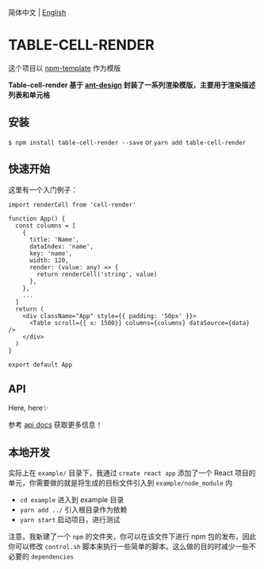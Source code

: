 简体中文 | [English](./README.md)

# TABLE-CELL-RENDER

这个项目以 [npm-template](https://github.com/Y-lonelY/npm-template) 作为模版

**Table-cell-render 基于 [ant-design](https://ant.design/index-cn) 封装了一系列渲染模版，主要用于渲染描述列表和单元格**


## 安装

`$ npm install table-cell-render --save` or `yarn add table-cell-render`

## 快速开始

这里有一个入门例子：

```tsx
import renderCell from 'cell-render'

function App() {
  const columns = [
    {
      title: 'Name',
      dataIndex: 'name',
      key: 'name',
      width: 120,
      render: (value: any) => {
        return renderCell('string', value)
      },
    },
    ...
  ]
  return (
    <div className="App" style={{ padding: '50px' }}>
      <Table scroll={{ x: 1500}} columns={columns} dataSource={data} />
    </div>
  )
}

export default App
```


## API

Here, here✨

参考 [api docs](https://y-lonely.github.io/table-cell-render/) 获取更多信息！


## 本地开发

实际上在 `example/` 目录下，我通过 `create react app` 添加了一个 React 项目的单元，你需要做的就是将生成的目标文件引入到 `example/node_module` 内

- `cd example` 进入到 example 目录
- `yarn add ../` 引入根目录作为依赖
- `yarn start` 启动项目，进行测试

注意，我新建了一个 `npm` 的文件夹，你可以在该文件下进行 npm 包的发布，因此你可以修改 `control.sh` 脚本来执行一些简单的脚本。这么做的目的时减少一些不必要的 `dependencies`